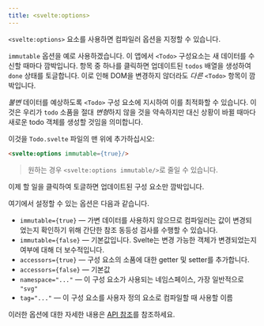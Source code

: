 ```yaml
---
title: <svelte:options>
---
```


`<svelte:options>` 요소를 사용하면 컴파일러 옵션을 지정할 수 있습니다.

`immutable` 옵션을 예로 사용하겠습니다. 이 앱에서 `<Todo>` 구성요소는 새 데이터를 수신할 때마다 깜박입니다. 항목 중 하나를 클릭하면 업데이트된 `todos` 배열을 생성하여 `done` 상태를 토글합니다. 이로 인해 DOM을 변경하지 않더라도 *다른* `<Todo>` 항목이 깜박입니다.

*불변* 데이터를 예상하도록 `<Todo>` 구성 요소에 지시하여 이를 최적화할 수 있습니다. 이것은 우리가 `todo` 소품을 절대 *변형*하지 않을 것을 약속하지만 대신 상황이 바뀔 때마다 새로운 todo 객체를 생성할 것임을 의미합니다.

이것을 `Todo.svelte` 파일의 맨 위에 추가하십시오:

```html
<svelte:options immutable={true}/>
```

> 원하는 경우 `<svelte:options immutable/>`로 줄일 수 있습니다.

이제 할 일을 클릭하여 토글하면 업데이트된 구성 요소만 깜박입니다.

여기에서 설정할 수 있는 옵션은 다음과 같습니다.

* `immutable={true}` — 가변 데이터를 사용하지 않으므로 컴파일러는 값이 변경되었는지 확인하기 위해 간단한 참조 동등성 검사를 수행할 수 있습니다.
* `immutable={false}` — 기본값입니다. Svelte는 변경 가능한 객체가 변경되었는지 여부에 대해 더 보수적입니다.
* `accessors={true}` — 구성 요소의 소품에 대한 getter 및 setter를 추가합니다.
* `accessors={false}` — 기본값
* `namespace="..."` — 이 구성 요소가 사용되는 네임스페이스, 가장 일반적으로 `"svg"`
* `tag="..."` — 이 구성 요소를 사용자 정의 요소로 컴파일할 때 사용할 이름

이러한 옵션에 대한 자세한 내용은 [API 참조](/docs)를 참조하세요.
